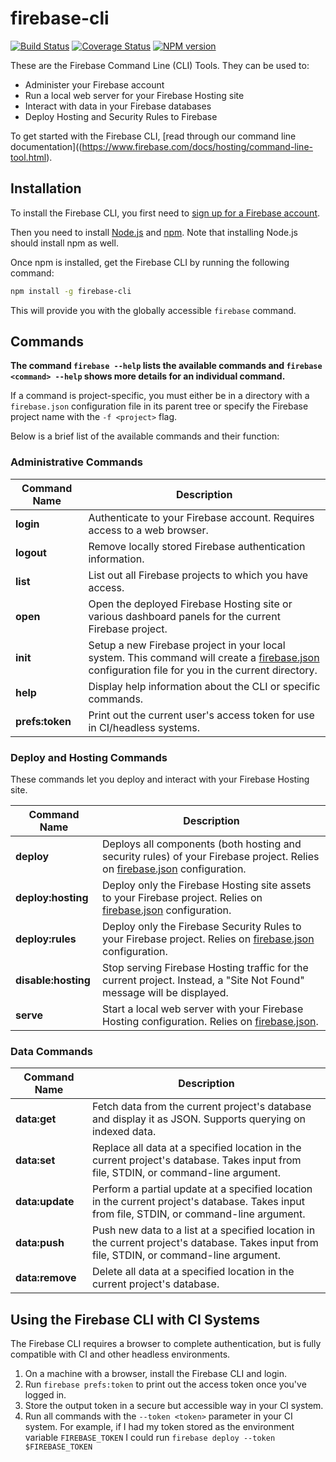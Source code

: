# firebase-cli

[![Build Status](https://travis-ci.org/firebase/firebase-tools.svg?branch=master)](https://travis-ci.org/firebase/firebase-tools)
[![Coverage Status](https://img.shields.io/coveralls/firebase/firebase-tools.svg?branch=master&style=flat)](https://coveralls.io/r/firebase/firebase-tools)
[![NPM version](https://badge.fury.io/js/firebase-tools.svg)](http://badge.fury.io/js/firebase-tools)

These are the Firebase Command Line (CLI) Tools. They can be used to:

* Administer your Firebase account
* Run a local web server for your Firebase Hosting site
* Interact with data in your Firebase databases
* Deploy Hosting and Security Rules to Firebase

To get started with the Firebase CLI, [read through our command line documentation]((https://www.firebase.com/docs/hosting/command-line-tool.html).


## Installation

To install the Firebase CLI, you first need to [sign up for a Firebase account](https://www.firebase.com/signup/).

Then you need to install [Node.js](http://nodejs.org/) and [npm](https://npmjs.org/). Note that
installing Node.js should install npm as well.

Once npm is installed, get the Firebase CLI by running the following command:

```bash
npm install -g firebase-cli
```

This will provide you with the globally accessible `firebase` command.


## Commands

**The command `firebase --help` lists the available commands and `firebase <command> --help` shows more details for an individual command.**

If a command is project-specific, you must either be in a directory with a
`firebase.json` configuration file in its parent tree or specify the Firebase
project name with the `-f <project>` flag.

Below is a brief list of the available commands and their function:

### Administrative Commands

Command Name | Description
------------ | -----------
**login** | Authenticate to your Firebase account. Requires access to a web browser.
**logout** | Remove locally stored Firebase authentication information.
**list** | List out all Firebase projects to which you have access.
**open** | Open the deployed Firebase Hosting site or various dashboard panels for the current Firebase project.
**init** | Setup a new Firebase project in your local system. This command will create a [firebase.json][1] configuration file for you in the current directory.
**help** | Display help information about the CLI or specific commands.
**prefs:token** | Print out the current user's access token for use in CI/headless systems.

### Deploy and Hosting Commands

These commands let you deploy and interact with your Firebase Hosting site.

Command Name | Description
------------ | -----------
**deploy** | Deploys all components (both hosting and security rules) of your Firebase project. Relies on [firebase.json][1] configuration.
**deploy:hosting** | Deploy only the Firebase Hosting site assets to your Firebase project. Relies on [firebase.json][1] configuration.
**deploy:rules** | Deploy only the Firebase Security Rules to your Firebase project. Relies on [firebase.json][1] configuration.
**disable:hosting** | Stop serving Firebase Hosting traffic for the current project. Instead, a "Site Not Found" message will be displayed.
**serve** | Start a local web server with your Firebase Hosting configuration. Relies on [firebase.json][1].

### Data Commands

Command Name | Description
------------ | -----------
**data:get** | Fetch data from the current project's database and display it as JSON. Supports querying on indexed data.
**data:set** | Replace all data at a specified location in the current project's database. Takes input from file, STDIN, or command-line argument.
**data:update** | Perform a partial update at a specified location in the current project's database. Takes input from file, STDIN, or command-line argument.
**data:push** | Push new data to a list at a specified location in the current project's database. Takes input from file, STDIN, or command-line argument.
**data:remove** | Delete all data at a specified location in the current project's database.

[1]:https://www.firebase.com/docs/hosting/guide/full-config.html

## Using the Firebase CLI with CI Systems

The Firebase CLI requires a browser to complete authentication, but is fully
compatible with CI and other headless environments.

1. On a machine with a browser, install the Firebase CLI and login.
2. Run `firebase prefs:token` to print out the access token once you've logged in.
3. Store the output token in a secure but accessible way in your CI system.
4. Run all commands with the `--token <token>` parameter in your CI system. For
   example, if I had my token stored as the environment variable `FIREBASE_TOKEN`
   I could run `firebase deploy --token $FIREBASE_TOKEN`
